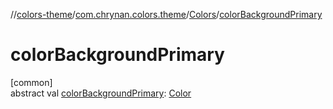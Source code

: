 //[colors-theme](../../../index.md)/[com.chrynan.colors.theme](../index.md)/[Colors](index.md)/[colorBackgroundPrimary](color-background-primary.md)

# colorBackgroundPrimary

[common]\
abstract val [colorBackgroundPrimary](color-background-primary.md): [Color](../../../../colors-core/colors-core/com.chrynan.colors/-color/index.md)
